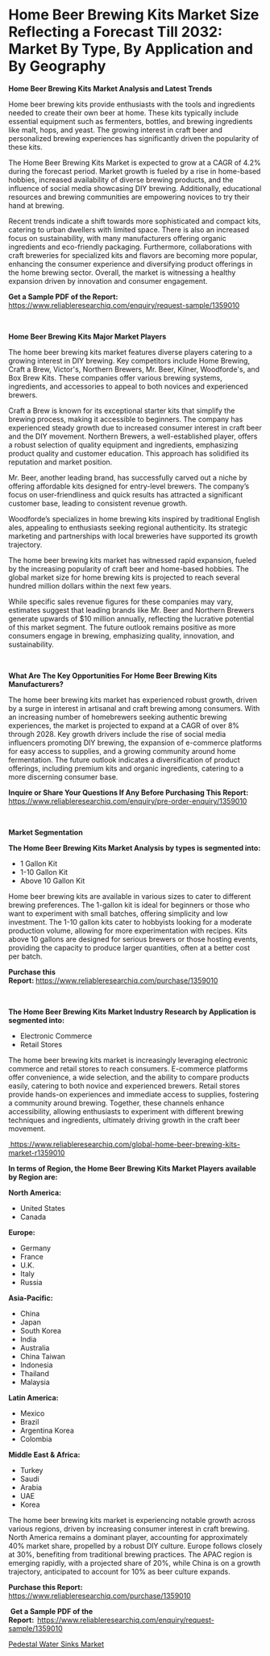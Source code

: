 <p><h1>Home Beer Brewing Kits Market Size Reflecting a Forecast Till 2032: Market By Type, By Application and By Geography</h1></p><p><strong>Home Beer Brewing Kits Market Analysis and Latest Trends</strong></p>
<p><p>Home beer brewing kits provide enthusiasts with the tools and ingredients needed to create their own beer at home. These kits typically include essential equipment such as fermenters, bottles, and brewing ingredients like malt, hops, and yeast. The growing interest in craft beer and personalized brewing experiences has significantly driven the popularity of these kits.</p><p>The Home Beer Brewing Kits Market is expected to grow at a CAGR of 4.2% during the forecast period. Market growth is fueled by a rise in home-based hobbies, increased availability of diverse brewing products, and the influence of social media showcasing DIY brewing. Additionally, educational resources and brewing communities are empowering novices to try their hand at brewing. </p><p>Recent trends indicate a shift towards more sophisticated and compact kits, catering to urban dwellers with limited space. There is also an increased focus on sustainability, with many manufacturers offering organic ingredients and eco-friendly packaging. Furthermore, collaborations with craft breweries for specialized kits and flavors are becoming more popular, enhancing the consumer experience and diversifying product offerings in the home brewing sector. Overall, the market is witnessing a healthy expansion driven by innovation and consumer engagement.</p></p>
<p><strong>Get a Sample PDF of the Report:&nbsp;</strong> <a href="https://www.reliableresearchiq.com/enquiry/request-sample/1359010?utm_campaign=2463&utm_medium=2&utm_source=Github&utm_content=ia&utm_term=22032025&utm_id=home-beer-brewing-kits">https://www.reliableresearchiq.com/enquiry/request-sample/1359010</a></p>
<p>&nbsp;</p>
<p><strong>Home Beer Brewing Kits Major Market Players</strong></p>
<p><p>The home beer brewing kits market features diverse players catering to a growing interest in DIY brewing. Key competitors include Home Brewing, Craft a Brew, Victor's, Northern Brewers, Mr. Beer, Kilner, Woodforde's, and Box Brew Kits. These companies offer various brewing systems, ingredients, and accessories to appeal to both novices and experienced brewers.</p><p>Craft a Brew is known for its exceptional starter kits that simplify the brewing process, making it accessible to beginners. The company has experienced steady growth due to increased consumer interest in craft beer and the DIY movement. Northern Brewers, a well-established player, offers a robust selection of quality equipment and ingredients, emphasizing product quality and customer education. This approach has solidified its reputation and market position.</p><p>Mr. Beer, another leading brand, has successfully carved out a niche by offering affordable kits designed for entry-level brewers. The company’s focus on user-friendliness and quick results has attracted a significant customer base, leading to consistent revenue growth.</p><p>Woodforde’s specializes in home brewing kits inspired by traditional English ales, appealing to enthusiasts seeking regional authenticity. Its strategic marketing and partnerships with local breweries have supported its growth trajectory.</p><p>The home beer brewing kits market has witnessed rapid expansion, fueled by the increasing popularity of craft beer and home-based hobbies. The global market size for home brewing kits is projected to reach several hundred million dollars within the next few years.</p><p>While specific sales revenue figures for these companies may vary, estimates suggest that leading brands like Mr. Beer and Northern Brewers generate upwards of $10 million annually, reflecting the lucrative potential of this market segment. The future outlook remains positive as more consumers engage in brewing, emphasizing quality, innovation, and sustainability.</p></p>
<p>&nbsp;</p>
<p><strong>What Are The Key Opportunities For Home Beer Brewing Kits Manufacturers?</strong></p>
<p><p>The home beer brewing kits market has experienced robust growth, driven by a surge in interest in artisanal and craft brewing among consumers. With an increasing number of homebrewers seeking authentic brewing experiences, the market is projected to expand at a CAGR of over 8% through 2028. Key growth drivers include the rise of social media influencers promoting DIY brewing, the expansion of e-commerce platforms for easy access to supplies, and a growing community around home fermentation. The future outlook indicates a diversification of product offerings, including premium kits and organic ingredients, catering to a more discerning consumer base.</p></p>
<p><strong>Inquire or Share Your Questions If Any Before Purchasing This Report:</strong> <a href="https://www.reliableresearchiq.com/enquiry/pre-order-enquiry/1359010?utm_campaign=2463&utm_medium=2&utm_source=Github&utm_content=ia&utm_term=22032025&utm_id=home-beer-brewing-kits">https://www.reliableresearchiq.com/enquiry/pre-order-enquiry/1359010</a></p>
<p>&nbsp;</p>
<p><strong>Market Segmentation</strong></p>
<p><strong>The Home Beer Brewing Kits Market Analysis by types is segmented into:</strong></p>
<p><ul><li>1 Gallon Kit</li><li>1-10 Gallon Kit</li><li>Above 10 Gallon Kit</li></ul></p>
<p><p>Home beer brewing kits are available in various sizes to cater to different brewing preferences. The 1-gallon kit is ideal for beginners or those who want to experiment with small batches, offering simplicity and low investment. The 1-10 gallon kits cater to hobbyists looking for a moderate production volume, allowing for more experimentation with recipes. Kits above 10 gallons are designed for serious brewers or those hosting events, providing the capacity to produce larger quantities, often at a better cost per batch.</p></p>
<p><strong>Purchase this Report:&nbsp;</strong><a href="https://www.reliableresearchiq.com/purchase/1359010?utm_campaign=2463&utm_medium=2&utm_source=Github&utm_content=ia&utm_term=22032025&utm_id=home-beer-brewing-kits">https://www.reliableresearchiq.com/purchase/1359010</a></p>
<p>&nbsp;</p>
<p><strong>The Home Beer Brewing Kits Market Industry Research by Application is segmented into:</strong></p>
<p><ul><li>Electronic Commerce</li><li>Retail Stores</li></ul></p>
<p><p>The home beer brewing kits market is increasingly leveraging electronic commerce and retail stores to reach consumers. E-commerce platforms offer convenience, a wide selection, and the ability to compare products easily, catering to both novice and experienced brewers. Retail stores provide hands-on experiences and immediate access to supplies, fostering a community around brewing. Together, these channels enhance accessibility, allowing enthusiasts to experiment with different brewing techniques and ingredients, ultimately driving growth in the craft beer movement.</p></p>
<p><a href="https://www.reliableresearchiq.com/global-home-beer-brewing-kits-market-r1359010?utm_campaign=2463&utm_medium=2&utm_source=Github&utm_content=ia&utm_term=22032025&utm_id=home-beer-brewing-kits">&nbsp;https://www.reliableresearchiq.com/global-home-beer-brewing-kits-market-r1359010</a></p>
<p><strong>In terms of Region, the Home Beer Brewing Kits Market Players available by Region are:</strong></p>
<p>
    <p> <strong> North America: </strong>
        <ul>
            <li>United States</li>
            <li>Canada</li>
        </ul>
        </p> 
    <p> <strong> Europe: </strong>
        <ul>
            <li>Germany</li>
            <li>France</li>
            <li>U.K.</li>
            <li>Italy</li>
            <li>Russia</li>
        </ul>
        </p> 
    <p> <strong> Asia-Pacific: </strong>
        <ul>
            <li>China</li>
            <li>Japan</li>
            <li>South Korea</li>
            <li>India</li>
            <li>Australia</li>
            <li>China Taiwan</li>
            <li>Indonesia</li>
            <li>Thailand</li>
            <li>Malaysia</li>
        </ul>
        </p> 
    <p> <strong> Latin America: </strong>
        <ul>
            <li>Mexico</li>
            <li>Brazil</li>
            <li>Argentina Korea</li>
            <li>Colombia</li>
        </ul>
        </p> 
    <p> <strong> Middle East & Africa: </strong>
        <ul>
            <li>Turkey</li>
            <li>Saudi</li>
            <li>Arabia</li>
            <li>UAE</li>
            <li>Korea</li>
        </ul>
    </p>
    </p>
<p><p>The home beer brewing kits market is experiencing notable growth across various regions, driven by increasing consumer interest in craft brewing. North America remains a dominant player, accounting for approximately 40% market share, propelled by a robust DIY culture. Europe follows closely at 30%, benefiting from traditional brewing practices. The APAC region is emerging rapidly, with a projected share of 20%, while China is on a growth trajectory, anticipated to account for 10% as beer culture expands.</p></p>
<p><strong>Purchase this Report: </strong><a href="https://www.reliableresearchiq.com/purchase/1359010?utm_campaign=2463&utm_medium=2&utm_source=Github&utm_content=ia&utm_term=22032025&utm_id=home-beer-brewing-kits">https://www.reliableresearchiq.com/purchase/1359010</a></p>
<p>&nbsp;<strong>Get a Sample PDF of the Report:&nbsp;&nbsp;</strong><a href="https://www.reliableresearchiq.com/enquiry/request-sample/1359010?utm_campaign=2463&utm_medium=2&utm_source=Github&utm_content=ia&utm_term=22032025&utm_id=home-beer-brewing-kits">https://www.reliableresearchiq.com/enquiry/request-sample/1359010</a></p>
<p><strong></strong></p>
<p><p><a href="https://github.com/NargisHussain75/Market-Research-Report-List-1/blob/main/pedestal-water-sinks-market.md?utm_campaign=2463&utm_medium=2&utm_source=Github&utm_content=ia&utm_term=22032025&utm_id=home-beer-brewing-kits">Pedestal Water Sinks Market</a></p></p>